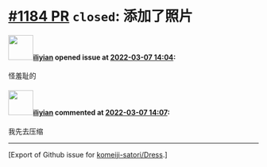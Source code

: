 # [\#1184 PR](https://github.com/komeiji-satori/Dress/pull/1184) `closed`: 添加了照片

#### <img src="https://avatars.githubusercontent.com/u/40202126?u=3161facb2df7c8d90fdce7f74b90ab90208f0a68&v=4" width="50">[iliyian](https://github.com/iliyian) opened issue at [2022-03-07 14:04](https://github.com/komeiji-satori/Dress/pull/1184):

怪羞耻的

#### <img src="https://avatars.githubusercontent.com/u/40202126?u=3161facb2df7c8d90fdce7f74b90ab90208f0a68&v=4" width="50">[iliyian](https://github.com/iliyian) commented at [2022-03-07 14:07](https://github.com/komeiji-satori/Dress/pull/1184#issuecomment-1060724217):

我先去压缩


-------------------------------------------------------------------------------



[Export of Github issue for [komeiji-satori/Dress](https://github.com/komeiji-satori/Dress).]
